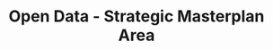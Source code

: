 ---
schema: default
title: Open Data - Strategic Masterplan Area
organization: Argyll and Bute Council
notes: >-
    Strategic Masterplan Area in the 2015 Local Development Plan
resources:
  - name: Open Data - Strategic Masterplan Area FEATURE LAYER
  - url: >-
      
  - format: FEATURE LAYER
license: 
category:

  - LDP
  - Local Development Plan
  - Planning
maintainer: Argyll and Bute Council
maintainer_email: someone@example.com
---